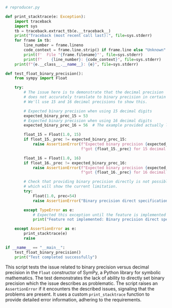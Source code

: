 ```python
# reproducer.py

def print_stacktrace(e: Exception):
    import traceback
    import sys
    tb = traceback.extract_tb(e.__traceback__)
    print("Traceback (most recent call last):", file=sys.stderr)
    for frame in tb:
        line_number = frame.lineno
        code_context = frame.line.strip() if frame.line else "Unknown"
        print(f'  File "{frame.filename}"', file=sys.stderr)
        print(f"    {line_number}: {code_context}", file=sys.stderr)
    print(f"{e.__class__.__name__}: {e}", file=sys.stderr)

def test_float_binary_precision():
    from sympy import Float

    try:
        # The issue here is to demonstrate that the decimal precision 
        # does not accurately translate to binary precision in certain cases.
        # We'll use 15 and 16 decimal precisions to show this.

        # Expected binary precision when using 15 decimal digits
        expected_binary_prec_15 = 53
        # Expected binary precision when using 16 decimal digits
        expected_binary_prec_16 = 56  # The example provided actually leads to an inconsistency

        float_15 = Float(1.0, 15)
        if float_15._prec != expected_binary_prec_15:
            raise AssertionError(f"Expected binary precision {expected_binary_prec_15}, "
                                 f"got {float_15._prec} for 15 decimal digits")

        float_16 = Float(1.0, 16)
        if float_16._prec != expected_binary_prec_16:
            raise AssertionError(f"Expected binary precision {expected_binary_prec_16}, "
                                 f"got {float_16._prec} for 16 decimal digits")

        # Check that providing binary precision directly is not possible
        # which will show the current limitation.
        try:
            Float(1.0, prec=54)
            raise AssertionError("Binary precision direct specification should not be possible yet.")

        except TypeError as e:
            # Expected this exception until the feature is implemented
            print("Feature not implemented: Binary precision direct specification.")

    except AssertionError as e:
        print_stacktrace(e)
        raise

if __name__ == "__main__":
    test_float_binary_precision()
    print("Test completed successfully")
```

This script tests the issue related to binary precision versus decimal precision in the `Float` constructor of SymPy, a Python library for symbolic mathematics. The test demonstrates the lack of ability to directly set binary precision which the issue describes as problematic. The script raises an `AssertionError` if it encounters the described issues, signaling that the problems are present. It uses a custom `print_stacktrace` function to provide detailed error information, adhering to the requirements.